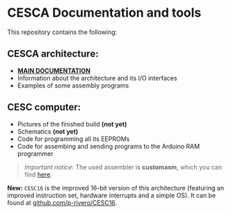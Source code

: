 # CESCA Documentation and tools

This repository contains the following:

## CESCA architecture:
- [**MAIN DOCUMENTATION**](https://github.com/p-rivero/CESCA/blob/master/Documentation/CESCA.pdf)
- Information about the architecture and its I/O interfaces
- Examples of some assembly programs

## CESC computer:
- Pictures of the finished build **(not yet)**
- Schematics **(not yet)**
- Code for programming all its EEPROMs
- Code for assembing and sending programs to the Arduino RAM programmer

> *Important notice:* The used assembler is **customasm**, which you can find [here](https://github.com/hlorenzi/customasm).


**New:** `CESC16` is the improved 16-bit version of this architecture (featuring an improved instruction set, hardware interrupts and a simple OS). It can be found at [github.com/p-rivero/CESC16](https://github.com/p-rivero/CESC16).
